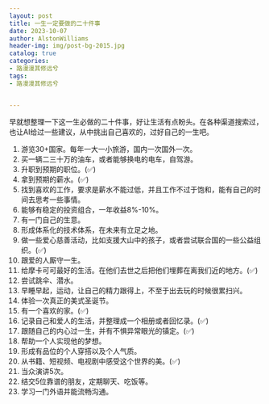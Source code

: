 ```yaml
---
layout: post
title: 一生一定要做的二十件事
date: 2023-10-07
author: AlstonWilliams
header-img: img/post-bg-2015.jpg
catalog: true
categories:
- 路漫漫其修远兮
tags:
- 路漫漫其修远兮


---
```


早就想整理一下这一生必做的二十件事，好让生活有点盼头。在各种渠道搜索过，也让AI给过一些建议，从中挑出自己喜欢的，过好自己的一生吧。

1. 游览30+国家。每年一大一小旅游，国内一次国外一次。
2. 买一辆二三十万的油车，或者能够换电的电车，自驾游。
3. 升职到预期的职位。(✅)
4. 拿到预期的薪水。(✅)
5. 找到喜欢的工作，要求是薪水不能过低，并且工作不过于饱和，能有自己的时间去思考一些事情。
6. 能够有稳定的投资组合，一年收益8%-10%。
7. 有一门自己的生意。
8. 形成体系化的技术体系，在未来有立足之地。
9. 做一些爱心慈善活动，比如支援大山中的孩子，或者尝试联合国的一些公益组织。(✅)
10. 跟爱的人厮守一生。
11. 给摩卡可可最好的生活。在他们去世之后把他们埋葬在离我们近的地方。(✅)
12. 尝试跳伞、潜水。
13. 早睡早起，运动，让自己的精力跟得上，不至于出去玩的时候很累扫兴。
14. 体验一次真正的美式圣诞节。
15. 有一个喜欢的家。(✅)
16. 记录自己和爱人的生活，并整理成一个相册或者回忆录。(✅)
17. 跟随自己的内心过一生，并有不惧异常眼光的镇定。(✅)
18. 帮助一个人实现他的梦想。
19. 形成有品位的个人穿搭以及个人气质。
20. 从书籍、短视频、电视剧中感受这个世界的美。(✅)
21. 当众演讲5次。
22. 结交5位靠谱的朋友，定期聊天、吃饭等。
23. 学习一门外语并能流畅沟通。
